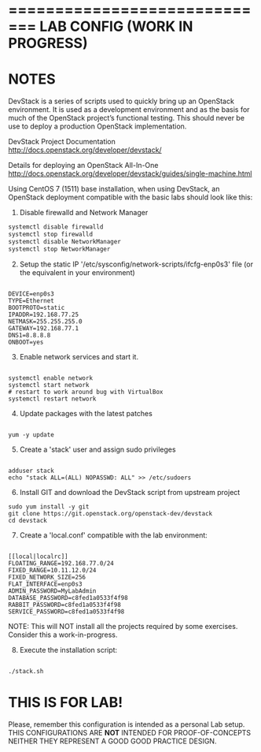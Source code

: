 =============================
LAB CONFIG (WORK IN PROGRESS)
=============================


NOTES
=====

DevStack is a series of scripts used to quickly bring up an OpenStack environment. It is used as a development environment and as the basis for much of the OpenStack project’s functional testing. This should never be use to deploy a production OpenStack implementation.

DevStack Project Documentation
http://docs.openstack.org/developer/devstack/

Details for deploying an OpenStack All-In-One 
http://docs.openstack.org/developer/devstack/guides/single-machine.html

Using CentOS 7 (1511) base installation, when using DevStack, an OpenStack deployment compatible with the basic labs should look like this:


1. Disable firewalld and Network Manager
```bash
systemctl disable firewalld
systemctl stop firewalld 
systemctl disable NetworkManager
systemctl stop NetworkManager
```

2. Setup the static IP '/etc/sysconfig/network-scripts/ifcfg-enp0s3' file (or the equivalent in your environment)

```console

DEVICE=enp0s3        
TYPE=Ethernet        
BOOTPROTO=static     
IPADDR=192.168.77.25   
NETMASK=255.255.255.0 
GATEWAY=192.168.77.1 
DNS1=8.8.8.8 
ONBOOT=yes

```

3. Enable network services and start it. 
```console

systemctl enable network
systemctl start network
# restart to work around bug with VirtualBox
systemctl restart network

```

4. Update packages with the latest patches

```console

yum -y update

```

5. Create a 'stack' user and assign sudo privileges

```console

adduser stack
echo "stack ALL=(ALL) NOPASSWD: ALL" >> /etc/sudoers

```

6. Install GIT and download the DevStack script from upstream project

```console
sudo yum install -y git
git clone https://git.openstack.org/openstack-dev/devstack
cd devstack

```

7. Create a 'local.conf' compatible with the lab environment:

```

[[local|localrc]]
FLOATING_RANGE=192.168.77.0/24
FIXED_RANGE=10.11.12.0/24
FIXED_NETWORK_SIZE=256
FLAT_INTERFACE=enp0s3
ADMIN_PASSWORD=MyLabAdmin
DATABASE_PASSWORD=c8fed1a0533f4f98
RABBIT_PASSWORD=c8fed1a0533f4f98
SERVICE_PASSWORD=c8fed1a0533f4f98

```

NOTE: This will NOT install all the projects required by some exercises. Consider this a work-in-progress.

8. Execute the installation script:

```console

./stack.sh

```


THIS IS FOR LAB!
================

Please, remember this configuration is intended as a personal Lab setup. THIS CONFIGURATIONS ARE **NOT** INTENDED FOR PROOF-OF-CONCEPTS NEITHER THEY REPRESENT A GOOD GOOD PRACTICE DESIGN.

